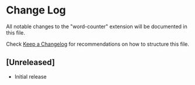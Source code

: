 # Change Log

All notable changes to the "word-counter" extension will be documented in this file.

Check [Keep a Changelog](http://keepachangelog.com/) for recommendations on how to structure this file.

## [Unreleased]

- Initial release
